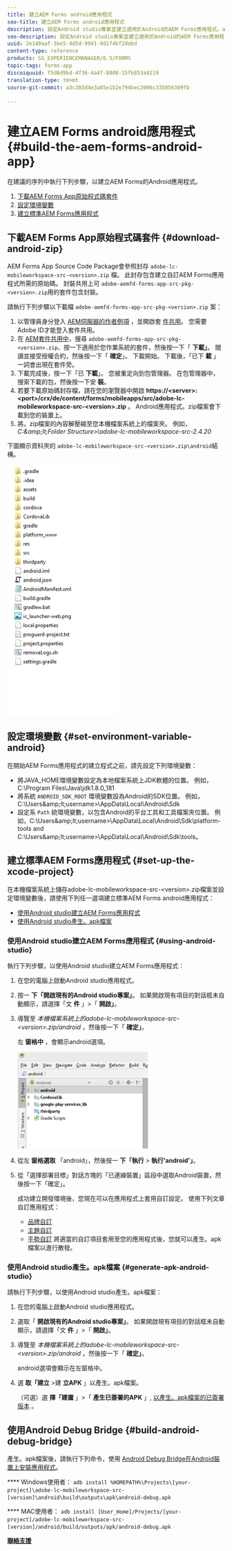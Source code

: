 ```yaml
---
title: 建立AEM Forms android應用程式
seo-title: 建立AEM Forms android應用程式
description: 設定Android studio專案並建立適用於Android的AEM Forms應用程式。apk檔案的步驟
seo-description: 設定Android studio專案並建立適用於Android的AEM Forms應用程式。apk檔案的步驟
uuid: 2e140aaf-5be5-4d5d-9941-9d1f4bf2debd
content-type: reference
products: SG_EXPERIENCEMANAGER/6.5/FORMS
topic-tags: forms-app
discoiquuid: f5d6d9bd-4f36-4a4f-8008-15fb853a9219
translation-type: tm+mt
source-git-commit: a3c303d4e3a85e1b2e794bec2006c335056309fb

---
```



# 建立AEM Forms android應用程式 {#build-the-aem-forms-android-app}

在建議的序列中執行下列步驟，以建立AEM Forms的Android應用程式。

1. [下載AEM Forms App原始程式碼套件](/help/forms/using/setup-eclipse-project-build-installer.md#main-pars-header-277929160)
1. [設定環境變數](/help/forms/using/setup-eclipse-project-build-installer.md#main-pars-header-111803610)
1. [建立標準AEM Forms應用程式](/help/forms/using/setup-eclipse-project-build-installer.md#main-pars-heading-0)

## 下載AEM Forms App原始程式碼套件 {#download-android-zip}

AEM Forms App Source Code Package會參照封存 `adobe-lc-mobileworkspace-src-<version>.zip` 檔。 此封存包含建立自訂AEM Forms應用程式所需的原始碼。 封裝共用上可 `adobe-aemfd-forms-app-src-pkg-<version>.zip`用的套件包含封裝。

請執行下列步驟以下載檔 `adobe-aemfd-forms-app-src-pkg-<version>.zip` 案：

1. 以管理員身分登入 [AEM伺服器的作者例項](http://localhost:4502/) ，並開啟套 [件共用](http://localhost:4502/crx/packageshare)。 您需要Adobe ID才能登入套件共用。
1. 在 [AEM套件共用中](http://localhost:4502/crx/packageshare/login.html)，搜尋 `adobe-aemfd-forms-app-src-pkg-<version>.zip`、按一下適用於您作業系統的套件，然後按一下「 **下載」**。 閱讀並接受授權合約，然後按一下「 **確定**」。 下載開始。 下載後，「已下 **載** 」一詞會出現在套件旁。
1. 下載完成後，按一下「已 **下載**」。 您被重定向到包管理器。 在包管理器中，搜索下載的包，然後按一下安 **裝**。
1. 若要下載原始碼封存檔，請在您的瀏覽器中開啟 **https://&lt;server>:&lt;port>/crx/de/content/forms/mobileapps/src/adobe-lc-mobileworkspace-src-&lt;version>.zip** 。 Android應用程式。zip檔案會下載到您的裝置上。
1. 將。zip檔案的內容解壓縮至您本機檔案系統上的檔案夾。 例如， *C:\&amp;lt;Folder Structure>\adobe-lc-mobileworkspace-src-2.4.20*

下圖顯示資料夾的 `adobe-lc-mobileworkspace-src-<version>.zip\android`結構。

![zip_android_folder_structure](assets/zip_android_folder_structure.png)

## 設定環境變數 {#set-environment-variable-android}

在開始AEM Forms應用程式的建立程式之前，請先設定下列環境變數：

* 將JAVA_HOME環境變數設定為本地檔案系統上JDK軟體的位置。 例如，C:\Program Files\Java\jdk1.8.0_181
* 將系統 `ANDROID_SDK_ROOT` 環境變數設為Android的SDK位置。 例如，C:\Users\&amp;lt;username>\AppData\Local\Android\Sdk
* 設定系 `Path` 統環境變數，以包含Android的平台工具和工具檔案夾位置。 例如，C:\Users\&amp;lt;username>\AppData\Local\Android\Sdk\platform-tools and C:\Users\&amp;lt;username>\AppData\Local\Android\Sdk\tools。

## 建立標準AEM Forms應用程式 {#set-up-the-xcode-project}

在本機檔案系統上儲存adobe-lc-mobileworkspace-src-&lt;version>.zip檔案並設定環境變數後，請使用下列任一選項建立標準AEM Forms android應用程式：

* [使用Android studio建立AEM Forms應用程式](/help/forms/using/setup-eclipse-project-build-installer.md#main-pars-header-1347434739)
* [使用Android studio產生。apk檔案](/help/forms/using/setup-eclipse-project-build-installer.md#main-pars-header-0)

### 使用Android studio建立AEM Forms應用程式 {#using-android-studio}

執行下列步驟，以使用Android studio建立AEM Forms應用程式：

1. 在您的電腦上啟動Android studio應用程式。
1. 按一 **下「開啟現有的Android studio專案」**。 如果開啟現有項目的對話框未自動顯示，請選擇「文 **件** 」>「 **開啟」**。
1. 導覽至 *本機檔案系統上的adobe-lc-mobileworkspace-src-&lt;version>.zip/android* ，然後按一下「 **確定」**。

   左 **窗格中** ，會顯示android選項。

   ![android_folder_studio](assets/android_folder_studio.png)

1. 從左 **窗格選取** 「android」，然後按一 **下「執行** > **執行&#39;android&#39;」**。
1. 從「選擇部署目標」對話方塊的「已連線裝置」區段中選取Android裝置，然後按一下「確定」。

   成功建立開發環境後，您現在可以在應用程式上套用自訂設定。 使用下列文章自訂應用程式：

   * [品牌自訂](/help/forms/using/branding-customization.md)
   * [主題自訂](/help/forms/using/theme-customization.md)
   * [手勢自訂](/help/forms/using/gesture-customization.md)
   將適當的自訂項目套用至您的應用程式後，您就可以產生。apk檔案以進行散發。

### 使用Android studio產生。apk檔案 {#generate-apk-android-studio}

請執行下列步驟，以使用Android studio產生。apk檔案：

1. 在您的電腦上啟動Android studio應用程式。
1. 選取「 **開啟現有的Android studio專案」**。 如果開啟現有項目的對話框未自動顯示，請選擇「文 **件** 」>「 **開啟」**。
1. 導覽至 *本機檔案系統上的adobe-lc-mobileworkspace-src-&lt;version>.zip/android* ，然後按一下「 **確定」**。

   android選項會顯示在左窗格中。

1. 選 **取「建立** >建 **立APK** 」以產生。apk檔案。

   （可選）選 **擇「建置** 」>「 **產生已簽署的APK** 」, [以產生。apk檔案的已簽署版本](https://developer.android.com/studio/publish/app-signing) 。

## 使用Android Debug Bridge {#build-android-debug-bridge}

產生。apk檔案後，請執行下列命令，使用 [Android Debug Bridge在Android裝置上安裝應用程式](https://developer.android.com/tools/help/adb.html)。

**** Windows使用者： `adb install %HOMEPATH%\Projects\[your-project]\adobe-lc-mobileworkspace-src-[version]\android\build\outputs\apk\android-debug.apk`

**** MAC使用者： `adb install [User_Home]/Projects/[your-project]/adobe-lc-mobileworkspace-src-[version]/android/build/outputs/apk/android-debug.apk`

**[聯絡支援](https://www.adobe.com/account/sign-in.supportportal.html)**
